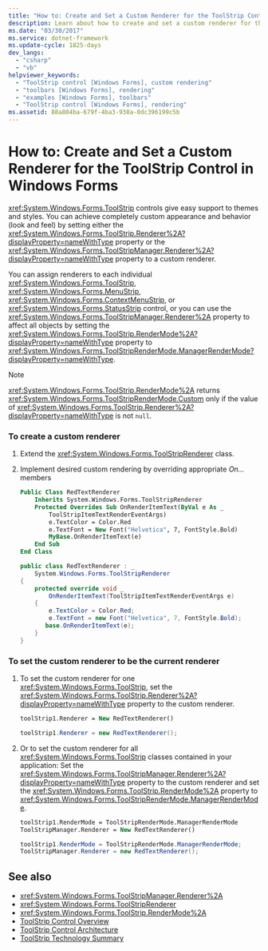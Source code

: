 ```yaml
---
title: "How to: Create and Set a Custom Renderer for the ToolStrip Control"
description: Learn about how to create and set a custom renderer for the ToolStrip control in Windows Forms.
ms.date: "03/30/2017"
ms.service: dotnet-framework
ms.update-cycle: 1825-days
dev_langs:
  - "csharp"
  - "vb"
helpviewer_keywords:
  - "ToolStrip control [Windows Forms], custom rendering"
  - "toolbars [Windows Forms], rendering"
  - "examples [Windows Forms], toolbars"
  - "ToolStrip control [Windows Forms], rendering"
ms.assetid: 88a804ba-679f-4ba3-938a-0dc396199c5b
---
```

# How to: Create and Set a Custom Renderer for the ToolStrip Control in Windows Forms

<xref:System.Windows.Forms.ToolStrip> controls give easy support to themes and styles. You can achieve completely custom appearance and behavior (look and feel) by setting either the <xref:System.Windows.Forms.ToolStrip.Renderer%2A?displayProperty=nameWithType> property or the <xref:System.Windows.Forms.ToolStripManager.Renderer%2A?displayProperty=nameWithType> property to a custom renderer.

You can assign renderers to each individual <xref:System.Windows.Forms.ToolStrip>, <xref:System.Windows.Forms.MenuStrip>, <xref:System.Windows.Forms.ContextMenuStrip>, or <xref:System.Windows.Forms.StatusStrip> control, or you can use the <xref:System.Windows.Forms.ToolStripManager.Renderer%2A> property to affect all objects by setting the <xref:System.Windows.Forms.ToolStrip.RenderMode%2A?displayProperty=nameWithType> property to <xref:System.Windows.Forms.ToolStripRenderMode.ManagerRenderMode?displayProperty=nameWithType>.

> [!NOTE]
> <xref:System.Windows.Forms.ToolStrip.RenderMode%2A> returns <xref:System.Windows.Forms.ToolStripRenderMode.Custom> only if the value of <xref:System.Windows.Forms.ToolStrip.Renderer%2A?displayProperty=nameWithType> is not `null`.

### To create a custom renderer

1. Extend the <xref:System.Windows.Forms.ToolStripRenderer> class.

2. Implement desired custom rendering by overriding appropriate *On…* members

    ```vb
    Public Class RedTextRenderer
        Inherits System.Windows.Forms.ToolStripRenderer
        Protected Overrides Sub OnRenderItemText(ByVal e As _
            ToolStripItemTextRenderEventArgs)
            e.TextColor = Color.Red
            e.TextFont = New Font("Helvetica", 7, FontStyle.Bold)
            MyBase.OnRenderItemText(e)
        End Sub
    End Class
    ```

    ```csharp
    public class RedTextRenderer : _
        System.Windows.Forms.ToolStripRenderer
    {
        protected override void _
            OnRenderItemText(ToolStripItemTextRenderEventArgs e)
        {
            e.TextColor = Color.Red;
            e.TextFont = new Font("Helvetica", 7, FontStyle.Bold);
           base.OnRenderItemText(e);
        }
    }
    ```

### To set the custom renderer to be the current renderer

1. To set the custom renderer for one <xref:System.Windows.Forms.ToolStrip>, set the <xref:System.Windows.Forms.ToolStrip.Renderer%2A?displayProperty=nameWithType> property to the custom renderer.

    ```vb
    toolStrip1.Renderer = New RedTextRenderer()
    ```

    ```csharp
    toolStrip1.Renderer = new RedTextRenderer();
    ```

2. Or to set the custom renderer for all <xref:System.Windows.Forms.ToolStrip> classes contained in your application: Set the <xref:System.Windows.Forms.ToolStripManager.Renderer%2A?displayProperty=nameWithType> property to the custom renderer and set the <xref:System.Windows.Forms.ToolStrip.RenderMode%2A> property to <xref:System.Windows.Forms.ToolStripRenderMode.ManagerRenderMode>.

    ```vb
    toolStrip1.RenderMode = ToolStripRenderMode.ManagerRenderMode
    ToolStripManager.Renderer = New RedTextRenderer()
    ```

    ```csharp
    toolStrip1.RenderMode = ToolStripRenderMode.ManagerRenderMode;
    ToolStripManager.Renderer = new RedTextRenderer();
    ```

## See also

- <xref:System.Windows.Forms.ToolStripManager.Renderer%2A>
- <xref:System.Windows.Forms.ToolStripRenderer>
- <xref:System.Windows.Forms.ToolStrip.RenderMode%2A>
- [ToolStrip Control Overview](toolstrip-control-overview-windows-forms.md)
- [ToolStrip Control Architecture](toolstrip-control-architecture.md)
- [ToolStrip Technology Summary](toolstrip-technology-summary.md)
